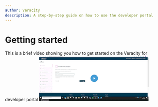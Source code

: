 ```yaml
---
author: Veracity
description: A step-by-step guide on how to use the developer portal
---
```

# Getting started
This is a brief video showing you how to get started on the Veracity for developer portal
[![Getting started ](assets/getting_started.gif)](https://brandcentral.dnv.com/mars/embed?o=55A3D8D74ED78BAD&c=10651&a=N)


